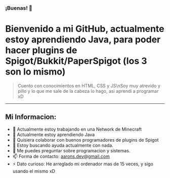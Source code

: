 ### ¡Buenas! 👋

# Bienvenido a mi GitHub, actualmente estoy aprendiendo Java, para poder hacer plugins de Spigot/Bukkit/PaperSpigot (los 3 son lo mismo)
> Cuento con conocimientos en HTML, CSS y JS\nSoy muy atrevido y pillo y lo que me sale de la cabeza lo hago, asi aprendi a programar xD

----------------------------------------------
## Mi Informacion:
- 🔭 Actualmente estoy trabajando en una Network de Minecraft
- 🌱 Actualmente estoy aprendiendo Java
- 👯 Quisiera colaborar con buenos programadores de plugins de Spigot
- 🤔 Estoy buscando ayuda actualmente con nada.
- 💬 Me puedes preguntar sobre programacion y sistemas.
- 📫 Forma de contacto: aarons.dev@gmail.com
- ⚡ Dato curioso: He arreglado mi ordenador mas de 15 veces, y sigo usando el mismo xD
